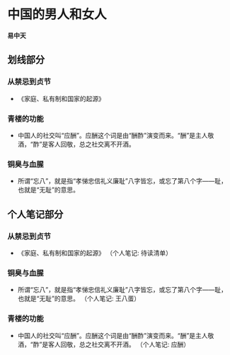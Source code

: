 # 中国的男人和女人

 **易中天**


## 划线部分


### 从禁忌到贞节

* 《家庭、私有制和国家的起源》


### 青楼的功能

* 中国人的社交叫“应酬”。应酬这个词是由“酬酢”演变而来。“酬”是主人敬酒，“酢”是客人回敬，总之社交离不开酒。


### 铜臭与血腥

* 所谓“忘八”，就是指“孝悌忠信礼义廉耻”八字皆忘，或忘了第八个字——耻，也就是“无耻”的意思。


## 个人笔记部分


### 从禁忌到贞节

* 《家庭、私有制和国家的起源》  （个人笔记: 待读清单）


### 铜臭与血腥

* 所谓“忘八”，就是指“孝悌忠信礼义廉耻”八字皆忘，或忘了第八个字——耻，也就是“无耻”的意思。  （个人笔记: 王八蛋）


### 青楼的功能

* 中国人的社交叫“应酬”。应酬这个词是由“酬酢”演变而来。“酬”是主人敬酒，“酢”是客人回敬，总之社交离不开酒。  （个人笔记: 应酬）

